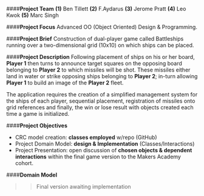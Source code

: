 ####**Project Team**
**(1)** Ben Tillett **(2)** F.Aydarus **(3)** Jerome Pratt **(4)** Leo Kwok **(5)** Marc Singh

####**Project Focus**
Advanced OO (Object Oriented) Design & Programming.

####**Project Brief**
Construction of dual-player game called Battleships running over a two-dimensional grid (10x10) on which ships can be placed.

####**Project Description**
Following placement of ships on his or her board, **Player 1** then turns to announce target squares on the opposing board belonging to **Player 2** to which missiles will be shot. These missiles either land in water or strike opposing ships belonging to **Player 2**; in-turn allowing **Player 1** to build an image of the **Player 2** fleet.

The application requires the creation of a simplified management system for the ships of each player, sequential placement, registration of missiles onto grid references and finally, the win or lose result with objects created each time a game is initialized.

####**Project Objectives**
* CRC model creation: **classes employed** w/repo (GitHub)
* Project Domain Model: **design & Implementation** (Classes/Interactions)
* Project Presentation: open discussion of **chosen objects & dependent interactions** within the final game version to the Makers Academy cohort.

####**Domain Model**
>> Final version awaiting implementation